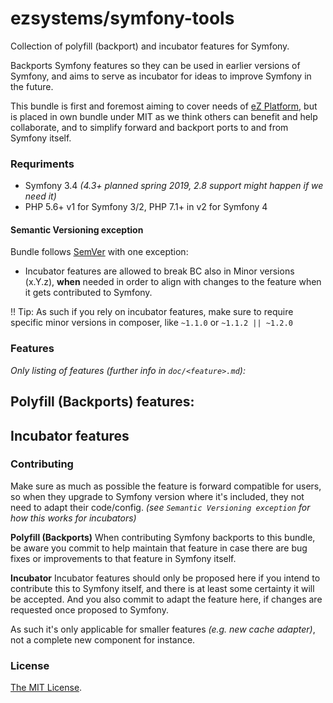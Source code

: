 # ezsystems/symfony-tools
Collection of polyfill (backport) and incubator features for Symfony.

Backports Symfony features so they can be used in earlier versions of Symfony, and 
aims to serve as incubator for ideas to improve Symfony in the future.

This bundle is first and foremost aiming to cover needs of [eZ Platform](https://ezplatform.com),
but is placed in own bundle under MIT as we think others can benefit and help collaborate, and
to simplify forward and backport ports to and from Symfony itself.

### Requriments

- Symfony 3.4 _(4.3+ planned spring 2019, 2.8 support might happen if we need it)_
- PHP 5.6+ v1 for Symfony 3/2, PHP 7.1+ in v2 for Symfony 4

#### Semantic Versioning exception

Bundle follows [SemVer](https://semver.org/) with one exception:
- Incubator features are allowed to break BC also in Minor versions (x.Y.z), __when__ needed in order to align with changes to the feature when it gets contributed to Symfony.


!! Tip:  As such if you rely on incubator features, make sure to require specific minor versions in composer, like `~1.1.0` or `~1.1.2 || ~1.2.0`

### Features

*Only listing of features (further info in `doc/<feature>.md`):*

**Polyfill (Backports) features:**
- 

**Incubator features**
- 


### Contributing

Make sure as much as possible the feature is forward compatible for users, so when they upgrade to Symfony version where it's included, they not need to adapt their code/config. _(see `Semantic Versioning exception` for how this works for incubators)_

**Polyfill (Backports)**
When contributing Symfony backports to this bundle, be aware you commit to help maintain that feature in case there are bug fixes or improvements to that feature in Symfony itself.

**Incubator**
Incubator features should only be proposed here if you intend to contribute this to Symfony itself, and there is at least some certainty it will be accepted. And you also commit to adapt the feature here, if changes are requested once proposed to Symfony.

As such it's only applicable for smaller features _(e.g. new cache adapter)_, not a complete new component for instance. 

### License

[The MIT License](LICENSE).
